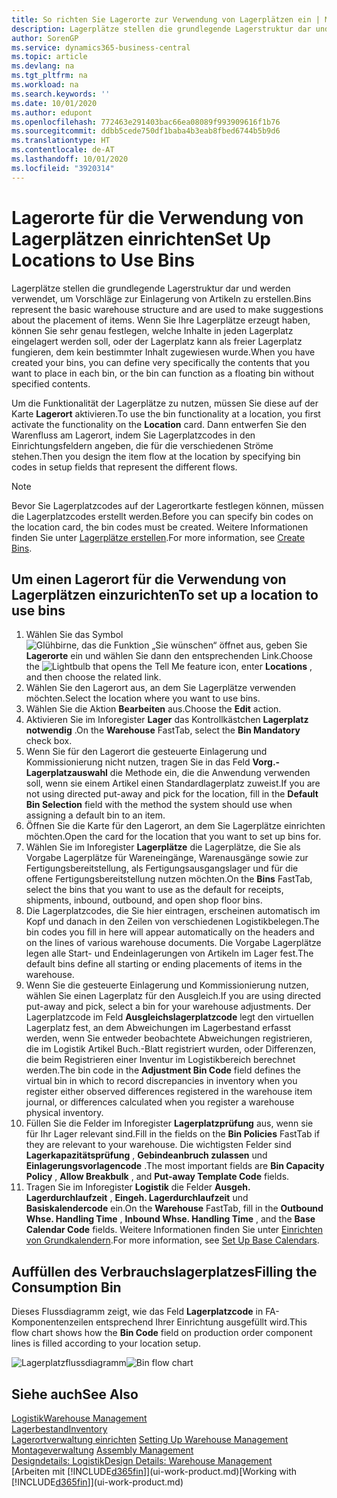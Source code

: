 ```yaml
---
title: So richten Sie Lagerorte zur Verwendung von Lagerplätzen ein | Microsoft Docs
description: Lagerplätze stellen die grundlegende Lagerstruktur dar und werden verwendet, um Vorschläge zur Einlagerung von Artikeln zu erstellen. Wenn Sie Ihre Lagerplätze erzeugt haben, können Sie sehr genau festlegen, welche Inhalte in jeden Lagerplatz eingelagert werden soll, oder der Lagerplatz kann als freier Lagerplatz fungieren, dem kein bestimmter Inhalt zugewiesen wurde.
author: SorenGP
ms.service: dynamics365-business-central
ms.topic: article
ms.devlang: na
ms.tgt_pltfrm: na
ms.workload: na
ms.search.keywords: ''
ms.date: 10/01/2020
ms.author: edupont
ms.openlocfilehash: 772463e291403bac66ea08089f993909616f1b76
ms.sourcegitcommit: ddbb5cede750df1baba4b3eab8fbed6744b5b9d6
ms.translationtype: HT
ms.contentlocale: de-AT
ms.lasthandoff: 10/01/2020
ms.locfileid: "3920314"
---
```

# <a name="set-up-locations-to-use-bins"></a><span data-ttu-id="4fdb3-104">Lagerorte für die Verwendung von Lagerplätzen einrichten</span><span class="sxs-lookup"><span data-stu-id="4fdb3-104">Set Up Locations to Use Bins</span></span>
<span data-ttu-id="4fdb3-105">Lagerplätze stellen die grundlegende Lagerstruktur dar und werden verwendet, um Vorschläge zur Einlagerung von Artikeln zu erstellen.</span><span class="sxs-lookup"><span data-stu-id="4fdb3-105">Bins represent the basic warehouse structure and are used to make suggestions about the placement of items.</span></span> <span data-ttu-id="4fdb3-106">Wenn Sie Ihre Lagerplätze erzeugt haben, können Sie sehr genau festlegen, welche Inhalte in jeden Lagerplatz eingelagert werden soll, oder der Lagerplatz kann als freier Lagerplatz fungieren, dem kein bestimmter Inhalt zugewiesen wurde.</span><span class="sxs-lookup"><span data-stu-id="4fdb3-106">When you have created your bins, you can define very specifically the contents that you want to place in each bin, or the bin can function as a floating bin without specified contents.</span></span>  

<span data-ttu-id="4fdb3-107">Um die Funktionalität der Lagerplätze zu nutzen, müssen Sie diese auf der Karte **Lagerort** aktivieren.</span><span class="sxs-lookup"><span data-stu-id="4fdb3-107">To use the bin functionality at a location, you first activate the functionality on the **Location** card.</span></span> <span data-ttu-id="4fdb3-108">Dann entwerfen Sie den Warenfluss am Lagerort, indem Sie Lagerplatzcodes in den Einrichtungsfeldern angeben, die für die verschiedenen Ströme stehen.</span><span class="sxs-lookup"><span data-stu-id="4fdb3-108">Then you design the item flow at the location by specifying bin codes in setup fields that represent the different flows.</span></span>  

> [!NOTE]  
>  <span data-ttu-id="4fdb3-109">Bevor Sie Lagerplatzcodes auf der Lagerortkarte festlegen können, müssen die Lagerplatzcodes erstellt werden.</span><span class="sxs-lookup"><span data-stu-id="4fdb3-109">Before you can specify bin codes on the location card, the bin codes must be created.</span></span> <span data-ttu-id="4fdb3-110">Weitere Informationen finden Sie unter  [Lagerplätze erstellen](warehouse-how-to-create-individual-bins.md).</span><span class="sxs-lookup"><span data-stu-id="4fdb3-110">For more information, see [Create Bins](warehouse-how-to-create-individual-bins.md).</span></span>  

## <a name="to-set-up-a-location-to-use-bins"></a><span data-ttu-id="4fdb3-111">Um einen Lagerort für die Verwendung von Lagerplätzen einzurichten</span><span class="sxs-lookup"><span data-stu-id="4fdb3-111">To set up a location to use bins</span></span>  
1.  <span data-ttu-id="4fdb3-112">Wählen Sie das Symbol ![Glühbirne, das die Funktion „Sie wünschen“ öffnet](media/ui-search/search_small.png "Tell Me-Funktion") aus, geben Sie **Lagerorte** ein und wählen Sie dann den entsprechenden Link.</span><span class="sxs-lookup"><span data-stu-id="4fdb3-112">Choose the ![Lightbulb that opens the Tell Me feature](media/ui-search/search_small.png "Tell me what you want to do") icon, enter **Locations** , and then choose the related link.</span></span>  
2.  <span data-ttu-id="4fdb3-113">Wählen Sie den Lagerort aus, an dem Sie Lagerplätze verwenden möchten.</span><span class="sxs-lookup"><span data-stu-id="4fdb3-113">Select the location where you want to use bins.</span></span>  
3.  <span data-ttu-id="4fdb3-114">Wählen Sie die Aktion **Bearbeiten** aus.</span><span class="sxs-lookup"><span data-stu-id="4fdb3-114">Choose the **Edit** action.</span></span>  
4.  <span data-ttu-id="4fdb3-115">Aktivieren Sie im Inforegister **Lager** das Kontrollkästchen **Lagerplatz notwendig** .</span><span class="sxs-lookup"><span data-stu-id="4fdb3-115">On the **Warehouse** FastTab, select the **Bin Mandatory** check box.</span></span>  
5.  <span data-ttu-id="4fdb3-116">Wenn Sie für den Lagerort die gesteuerte Einlagerung und Kommissionierung nicht nutzen, tragen Sie in das Feld **Vorg.-Lagerplatzauswahl** die Methode ein, die die Anwendung verwenden soll, wenn sie einem Artikel einen Standardlagerplatz zuweist.</span><span class="sxs-lookup"><span data-stu-id="4fdb3-116">If you are not using directed put-away and pick for the location, fill in the **Default Bin Selection** field with the method the system should use when assigning a default bin to an item.</span></span>  
6.  <span data-ttu-id="4fdb3-117">Öffnen Sie  die Karte für den Lagerort, an dem Sie Lagerplätze einrichten möchten.</span><span class="sxs-lookup"><span data-stu-id="4fdb3-117">Open the card for the location that you want to set up bins for.</span></span>
7.  <span data-ttu-id="4fdb3-118">Wählen Sie im Inforegister **Lagerplätze** die Lagerplätze, die Sie als Vorgabe Lagerplätze für Wareneingänge, Warenausgänge sowie zur Fertigungsbereitstellung, als Fertigungsausgangslager und für die offene Fertigungsbereitstellung nutzen möchten.</span><span class="sxs-lookup"><span data-stu-id="4fdb3-118">On the **Bins** FastTab, select the bins that you want to use as the default for receipts, shipments, inbound, outbound, and open shop floor bins.</span></span>  
8.  <span data-ttu-id="4fdb3-119">Die Lagerplatzcodes, die Sie hier eintragen, erscheinen automatisch im Kopf und danach in den Zeilen von verschiedenen Logistikbelegen.</span><span class="sxs-lookup"><span data-stu-id="4fdb3-119">The bin codes you fill in here will appear automatically on the headers and on the lines of various warehouse documents.</span></span> <span data-ttu-id="4fdb3-120">Die Vorgabe Lagerplätze legen alle Start- und Endeinlagerungen von Artikeln im Lager fest.</span><span class="sxs-lookup"><span data-stu-id="4fdb3-120">The default bins define all starting or ending placements of items in the warehouse.</span></span>  
9.  <span data-ttu-id="4fdb3-121">Wenn Sie die gesteuerte Einlagerung und Kommissionierung nutzen, wählen Sie einen Lagerplatz für den Ausgleich.</span><span class="sxs-lookup"><span data-stu-id="4fdb3-121">If you are using directed put-away and pick, select a bin for your warehouse adjustments.</span></span> <span data-ttu-id="4fdb3-122">Der Lagerplatzcode im Feld **Ausgleichslagerplatzcode** legt den virtuellen Lagerplatz fest, an dem Abweichungen im Lagerbestand erfasst werden, wenn Sie entweder beobachtete Abweichungen registrieren, die im Logistik Artikel Buch.-Blatt registriert wurden, oder Differenzen, die beim Registrieren einer Inventur im Logistikbereich berechnet werden.</span><span class="sxs-lookup"><span data-stu-id="4fdb3-122">The bin code in the **Adjustment Bin Code** field defines the virtual bin in which to record discrepancies in inventory when you register either observed differences registered in the warehouse item journal, or differences calculated when you register a warehouse physical inventory.</span></span>  
10. <span data-ttu-id="4fdb3-123">Füllen Sie die Felder im Inforegister **Lagerplatzprüfung** aus, wenn sie für Ihr Lager relevant sind.</span><span class="sxs-lookup"><span data-stu-id="4fdb3-123">Fill in the fields on the **Bin Policies** FastTab if they are relevant to your warehouse.</span></span> <span data-ttu-id="4fdb3-124">Die wichtigsten Felder sind **Lagerkapazitätsprüfung** , **Gebindeanbruch zulassen** und **Einlagerungsvorlagencode** .</span><span class="sxs-lookup"><span data-stu-id="4fdb3-124">The most important fields are **Bin Capacity Policy** , **Allow Breakbulk** , and **Put-away Template Code** fields.</span></span>  
11. <span data-ttu-id="4fdb3-125">Tragen Sie im Inforegister **Logistik** die Felder **Ausgeh. Lagerdurchlaufzeit** , **Eingeh. Lagerdurchlaufzeit** und **Basiskalendercode** ein.</span><span class="sxs-lookup"><span data-stu-id="4fdb3-125">On the **Warehouse** FastTab, fill in the **Outbound Whse. Handling Time** , **Inbound Whse. Handling Time** , and the **Base Calendar Code** fields.</span></span> <span data-ttu-id="4fdb3-126">Weitere Informationen finden Sie unter [Einrichten von Grundkalendern](across-how-to-assign-base-calendars.md).</span><span class="sxs-lookup"><span data-stu-id="4fdb3-126">For more information, see [Set Up Base Calendars](across-how-to-assign-base-calendars.md).</span></span>

## <a name="filling-the-consumption-bin"></a><span data-ttu-id="4fdb3-127">Auffüllen des Verbrauchslagerplatzes</span><span class="sxs-lookup"><span data-stu-id="4fdb3-127">Filling the Consumption Bin</span></span>
<span data-ttu-id="4fdb3-128">Dieses Flussdiagramm zeigt, wie das Feld **Lagerplatzcode** in FA-Komponentenzeilen entsprechend Ihrer Einrichtung ausgefüllt wird.</span><span class="sxs-lookup"><span data-stu-id="4fdb3-128">This flow chart shows how the **Bin Code** field on production order component lines is filled according to your location setup.</span></span>

<span data-ttu-id="4fdb3-129">![Lagerplatzflussdiagramm](media/binflow.png "BinFlow")</span><span class="sxs-lookup"><span data-stu-id="4fdb3-129">![Bin flow chart](media/binflow.png "BinFlow")</span></span>  

## <a name="see-also"></a><span data-ttu-id="4fdb3-130">Siehe auch</span><span class="sxs-lookup"><span data-stu-id="4fdb3-130">See Also</span></span>
[<span data-ttu-id="4fdb3-131">Logistik</span><span class="sxs-lookup"><span data-stu-id="4fdb3-131">Warehouse Management</span></span>](warehouse-manage-warehouse.md)  
[<span data-ttu-id="4fdb3-132">Lagerbestand</span><span class="sxs-lookup"><span data-stu-id="4fdb3-132">Inventory</span></span>](inventory-manage-inventory.md)  
<span data-ttu-id="4fdb3-133">[Lagerortverwaltung einrichten](warehouse-setup-warehouse.md)   </span><span class="sxs-lookup"><span data-stu-id="4fdb3-133">[Setting Up Warehouse Management](warehouse-setup-warehouse.md)   </span></span>  
<span data-ttu-id="4fdb3-134">[Montageverwaltung](assembly-assemble-items.md)  </span><span class="sxs-lookup"><span data-stu-id="4fdb3-134">[Assembly Management](assembly-assemble-items.md)  </span></span>  
[<span data-ttu-id="4fdb3-135">Designdetails: Logistik</span><span class="sxs-lookup"><span data-stu-id="4fdb3-135">Design Details: Warehouse Management</span></span>](design-details-warehouse-management.md)  
<span data-ttu-id="4fdb3-136">[Arbeiten mit [!INCLUDE[d365fin](includes/d365fin_md.md)]](ui-work-product.md)</span><span class="sxs-lookup"><span data-stu-id="4fdb3-136">[Working with [!INCLUDE[d365fin](includes/d365fin_md.md)]](ui-work-product.md)</span></span>
